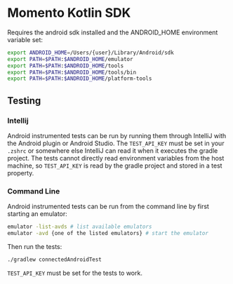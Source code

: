 # Momento Kotlin SDK

Requires the android sdk installed and the ANDROID_HOME environment variable set:
```bash
export ANDROID_HOME=/Users/{user}/Library/Android/sdk
export PATH=$PATH:$ANDROID_HOME/emulator
export PATH=$PATH:$ANDROID_HOME/tools
export PATH=$PATH:$ANDROID_HOME/tools/bin
export PATH=$PATH:$ANDROID_HOME/platform-tools
```
## Testing
### Intellij
Android instrumented tests can be run by running them through IntelliJ with the Android plugin or Android Studio.
The `TEST_API_KEY` must be set in your `.zshrc` or somewhere else IntelliJ can read it when it executes the gradle project. The tests cannot directly read environment variables from the host machine, so `TEST_API_KEY` is read by the gradle project and stored in a test property.

### Command Line
Android instrumented tests can be run from the command line by first starting an emulator:
```bash
emulator -list-avds # list available emulators
emulator -avd {one of the listed emulators} # start the emulator
```
Then run the tests:
```bash
./gradlew connectedAndroidTest
```
`TEST_API_KEY` must be set for the tests to work.
